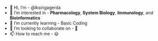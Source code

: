 - 👋 Hi, I’m - @lksingagerda
- 👀 I’m interested in - **Pharmacology**, **System Biology**, **Immunology**, and **Bioinformatics**
- 🌱 I’m currently learning - Basic Coding
- 💞️ I’m looking to collaborate on - 🧐
- 📫 How to reach me - 😃

<!---
lksingagerda/lksingagerda is a ✨ special ✨ repository because its `README.md` (this file) appears on your GitHub profile.
You can click the Preview link to take a look at your changes.
--->
